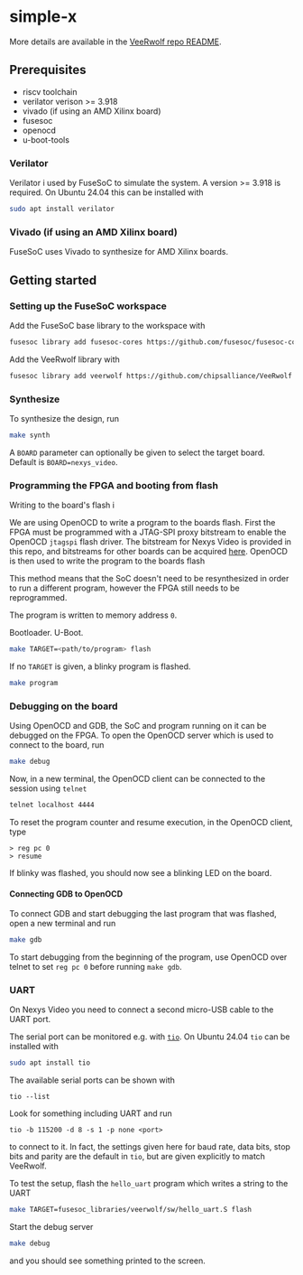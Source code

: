 # simple-x

More details are available in the [VeeRwolf repo README](https://github.com/chipsalliance/VeeRwolf/blob/main/README.md).

## Prerequisites

- riscv toolchain
- verilator verison >= 3.918
- vivado (if using an AMD Xilinx board)
- fusesoc
- openocd
- u-boot-tools

### Verilator

Verilator i used by FuseSoC to simulate the system. A version >= 3.918 is required. On Ubuntu 24.04 this can be installed with
```sh
sudo apt install verilator
```

### Vivado (if using an AMD Xilinx board)

FuseSoC uses Vivado to synthesize for AMD Xilinx boards.


## Getting started

### Setting up the FuseSoC workspace

Add the FuseSoC base library to the workspace with
```sh
fusesoc library add fusesoc-cores https://github.com/fusesoc/fusesoc-cores
```
Add the VeeRwolf library with
```sh
fusesoc library add veerwolf https://github.com/chipsalliance/VeeRwolf
```


### Synthesize

To synthesize the design, run
```sh
make synth
```
A `BOARD` parameter can optionally be given to select the target board. Default is `BOARD=nexys_video`.

### Programming the FPGA and booting from flash

Writing to the board's flash i

We are using OpenOCD to write a program to the boards flash. First the FPGA must be programmed with a JTAG-SPI proxy bitstream to enable the OpenOCD `jtagspi` flash driver. The bitstream for Nexys Video is provided in this repo, and bitstreams for other boards can be acquired [here](https://github.com/quartiq/bscan_spi_bitstreams). OpenOCD is then used to write the program to the boards flash

This method means that the SoC doesn't need to be resynthesized in order to run a different program, however the FPGA still needs to be reprogrammed.

The program is written to memory address `0`.

Bootloader. U-Boot.


```sh
make TARGET=<path/to/program> flash
```
If no `TARGET` is given, a blinky program is flashed.

```sh
make program
```

### Debugging on the board

Using OpenOCD and GDB, the SoC and program running on it can be debugged on the FPGA. To open the OpenOCD server which is used to connect to the board, run
```sh
make debug
```

Now, in a new terminal, the OpenOCD client can be connected to the session using `telnet`
```sh
telnet localhost 4444
```
To reset the program counter and resume execution, in the OpenOCD client, type
```OpenOCD
> reg pc 0
> resume
```
If blinky was flashed, you should now see a blinking LED on the board.

#### Connecting GDB to OpenOCD

To connect GDB and start debugging the last program that was flashed, open a new terminal and run
```sh
make gdb
```
To start debugging from the beginning of the program, use OpenOCD over telnet to set `reg pc 0` before running `make gdb`.

### UART

On Nexys Video you need to connect a second micro-USB cable to the UART port.

The serial port can be monitored e.g. with [`tio`](https://github.com/tio/tio). On Ubuntu 24.04 `tio` can be installed with
```sh
sudo apt install tio
```

The available serial ports can be shown with
```shell
tio --list
```
Look for something including UART and run
```shell
tio -b 115200 -d 8 -s 1 -p none <port>
```
to connect to it. In fact, the settings given here for baud rate, data bits, stop bits and parity are the default in `tio`, but are given explicitly to match VeeRwolf.


To test the setup, flash the `hello_uart` program which writes a string to the UART
```sh
make TARGET=fusesoc_libraries/veerwolf/sw/hello_uart.S flash
```
Start the debug server
```sh
make debug
```
and you should see something printed to the screen.

